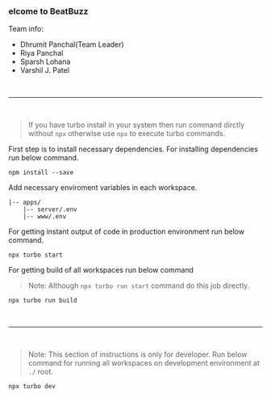 ### elcome to **BeatBuzz**

Team info:

-   Dhrumit Panchal(Team Leader)
-   Riya Panchal
-   Sparsh Lohana
-   Varshil J. Patel

<br />
<hr />
<br />

> If you have turbo install in your system then run command dirctly without `npx` otherwise use `npx` to execute turbo commands.

First step is to install necessary dependencies.
For installing dependencies run below command.

```
npm install --save
```

Add necessary enviroment variables in each workspace.

```
|-- apps/
    |-- server/.env
    |-- www/.env
```

For getting instant output of code in production environment run below command.

```
npx turbo start
```

For getting build of all workspaces run below command

> Note: Although `npx turbo run start` command do this job directly.

```
npx turbo run build
```

<br />
<hr />
<br />

> Note: This section of instructions is only for developer.
> Run below command for running all workspaces on development environment at `./` root.

```
npx turbo dev
```
